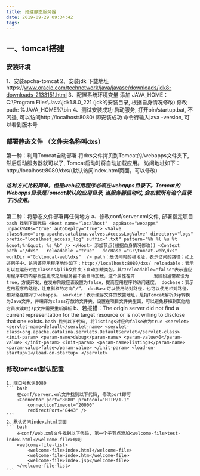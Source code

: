 ```yaml
---
title: 搭建静态服务器
date: 2019-09-29 09:34:42
tags:
---
```


## 一、tomcat搭建

### 安装环境
1、安装apcha-tomcat
2、安装jdk
    下载地址https://www.oracle.com/technetwork/java/javase/downloads/jdk8-downloads-2133151.html
3、配置系统环境变量
    添加 JAVA_HOME：C:\Program Files\Java\jdk1.8.0_221 (jdk的安装目录, 根据自身情况修改)
    修改 path: %JAVA_HOME%\bin
4、测试安装成功
    启动服务, 打开bin/startup.bat, 不闪退, 可以访问http://localhost:8080/ 即安装成功
    命令行输入java -version, 可以看到版本号
   
### 部署静态文件 （文件夹名称叫dxs）
第一种：利用Tomcat自动部署
    将dxs文件拷贝到Tomcat的/webapps文件夹下, 然后启动服务器就可以了, Tomcat启动时将自动加载应用。
    访问地址如下：http://localhost:8080/dxs/(默认访问index.html页面，可以修改)
##### 这种方式比较简单，但是web应用程序必须在webapps目录下。Tomcat的Webapps目录是Tomcat默认的应用目录, 当服务器启动时, 会加载所有这个目录下的应用。

第二种：将静态文件部署再任何地方
a、修改conf/server.xml文件, 部署指定项目
    ``` bash
    找到下面代码
    <Host name="localhost"  appBase="webapps" unpackWARs="true" autoDeploy="true">
        <Valve className="org.apache.catalina.valves.AccessLogValve" directory="logs"
            prefix="localhost_access_log" suffix=".txt"
            pattern="%h %l %u %t &quot;%r&quot; %s %b" />
    </Host>
    添加节点(根据自身情况修改))
    <Context  path ="/dxs"  
        reloadable ="true"  
        docBase ="G:\tomcat-web\dxs"  
        workDir ="G:\tomcat-web\dxs" 
    />
    path：是访问时的根地址，表示访问的路径；如上述例子中，访问该应用程序地址如下：http://localhost:8080/dxs/
    reloadable：表示可以在运行时在classes与lib文件夹下自动加载类包。其中reloadable="false"表示当应用程序中的内容发生更改之后服务器不会自动加载，这个属性在开       发阶段通常都设为true，方便开发，在发布阶段应该设置为false，提高应用程序的访问速度。
    docbase：表示应用程序的路径，注意斜杠的方向“/”。 docBase可以使用绝对路径，也可以使用相对路径，相对路径相对于webapps。
    workdir：表示缓存文件的放置地址，是指Tomcat解析Jsp转换为Java文件，并编译为class存放的文件夹，设置在项目文件夹里面，可以避免移植到其他地方首次读取jsp文件需要重新解析
    ```
b、若报错：The origin server did not find a current representation for the target resource or is not willing to disclose that one exists.
    ``` bash
    找到以下代码, 将listings对应的false改为true
    <servlet>
        <servlet-name>default</servlet-name>
        <servlet-class>org.apache.catalina.servlets.DefaultServlet</servlet-class>
        <init-param>
            <param-name>debug</param-name>
            <param-value>0</param-value>
        </init-param>
        <init-param>
            <param-name>listings</param-name>
            <param-value>false</param-value>
        </init-param>
        <load-on-startup>1</load-on-startup>
    </servlet>
    ```

### 修改tomcat默认配置
    1、端口号默认8080
    ``` bash
        在conf/server.xml文件找到以下代码, 修改port即可
        <Connector port="8080" protocol="HTTP/1.1"
            connectionTimeout="20000"
            redirectPort="8443" />
    ```
    2、默认访问index.html页面
    ``` bash
        在conf/web.xml文件找到以下代码, 第一个子节点添加<welcome-file>test-index.html</welcome-file>即可
        <welcome-file-list>
            <welcome-file>index.html</welcome-file>
            <welcome-file>index.htm</welcome-file>
            <welcome-file>index.jsp</welcome-file>
        </welcome-file-list>
    ```
